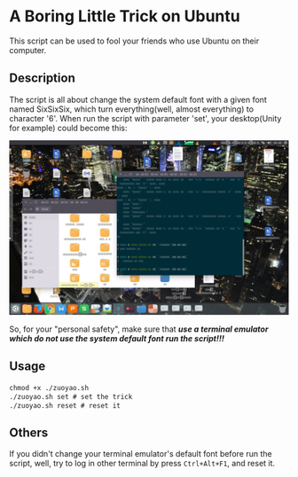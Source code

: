 # A Boring Little Trick on Ubuntu

This script can be used to fool your friends who use Ubuntu on their computer.

## Description

The script is all about change the system default font with a given font named SixSixSix, which turn everything(well, almost everything) to character '6'. When run the script with parameter 'set', your desktop(Unity for example) could become this:

![Oops!](666.png)

So, for your "personal safety", make sure that ***use a terminal emulator which do not use the system default font run the script!!!***

## Usage

```
chmod +x ./zuoyao.sh 
./zuoyao.sh set # set the trick
./zuoyao.sh reset # reset it
```

## Others

If you didn't change your terminal emulator's default font before run the script, well, try to log in other terminal by press `Ctrl+Alt+F1`, and reset it.
